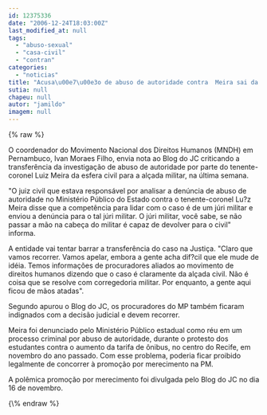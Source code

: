 ```yaml
---
id: 12375336
date: "2006-12-24T18:03:00Z"
last_modified_at: null
tags:
  - "abuso-sexual"
  - "casa-civil"
  - "contran"
categories:
  - "noticias"
title: "Acusa\u00e7\u00e3o de abuso de autoridade contra  Meira sai da esfera civil e ser\u00e1 julgada na corregedoria militar"
sutia: null
chapeu: null
autor: "jamildo"
imagem: null
---
```

{\% raw %}
<p>O coordenador do Movimento Nacional dos Direitos Humanos (MNDH) em Pernambuco, Ivan Moraes Filho, envia nota ao Blog do JC criticando a transfer&ecirc;ncia da investiga&ccedil;&atilde;o de abuso de autoridade por parte do tenente-coronel Luiz Meira da esfera civil para a al&ccedil;ada militar, na &uacute;ltima semana.</p>
<p>"O juiz civil que estava respons&aacute;vel por analisar a den&uacute;ncia de abuso de autoridade no Minist&eacute;rio P&uacute;blico do Estado contra o tenente-coronel Lu?z Meira disse que a compet&ecirc;ncia para lidar com o caso &eacute; de um j&uacute;ri militar e enviou a den&uacute;ncia para o tal j&uacute;ri militar. O j&uacute;ri militar, voc&ecirc; sabe, se n&atilde;o passar a m&atilde;o na cabe&ccedil;a do militar &eacute; capaz de devolver para o civil" informa.</p>
<p>A entidade vai tentar barrar a transfer&ecirc;ncia do caso na Justi&ccedil;a. "Claro que vamos recorrer. Vamos apelar, embora a gente acha dif?cil que ele mude de id&eacute;ia. Temos informa&ccedil;&otilde;es de procuradores aliados ao movimento de direitos humanos dizendo que o caso &eacute; claramente da al&ccedil;ada civil. N&atilde;o &eacute; coisa que se resolve com corregedoria militar. Por enquanto, a gente aqui ficou de m&atilde;os atadas".</p>
<p>Segundo apurou o Blog do JC, os procuradores do MP tamb&eacute;m ficaram indignados com a decis&atilde;o judicial e devem recorrer.</p>
<p>Meira foi denunciado pelo Minist&eacute;rio P&uacute;blico estadual como r&eacute;u em um processo criminal por abuso de autoridade, durante o protesto dos estudantes contra o aumento da tarifa de &ocirc;nibus, no centro do Recife, em novembro do ano passado. Com esse problema, poderia ficar proibido legalmente de concorrer &agrave; promo&ccedil;&atilde;o por merecimento na PM.</p>
<p>A pol&ecirc;mica promo&ccedil;&atilde;o por merecimento foi divulgada pelo Blog do JC no dia 16 de novembro.</p>
{\% endraw %}